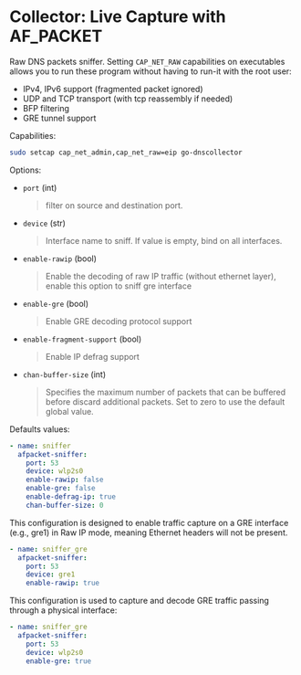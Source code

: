 # Collector: Live Capture with AF_PACKET

Raw DNS packets sniffer. Setting `CAP_NET_RAW` capabilities on executables allows you to run these program without having to run-it with the root user:

* IPv4, IPv6 support (fragmented packet ignored)
* UDP and TCP transport (with tcp reassembly if needed)
* BFP filtering
* GRE tunnel support

Capabilities:

```bash
sudo setcap cap_net_admin,cap_net_raw=eip go-dnscollector
```

Options:

* `port` (int)
  > filter on source and destination port.

* `device` (str)
  > Interface name to sniff. If value is empty, bind on all interfaces.

* `enable-rawip` (bool)
  > Enable the decoding of raw IP traffic (without ethernet layer), enable this option to sniff gre interface

* `enable-gre` (bool)
  > Enable GRE decoding protocol support

* `enable-fragment-support` (bool)
  > Enable IP defrag support

* `chan-buffer-size` (int)
  > Specifies the maximum number of packets that can be buffered before discard additional packets.
  > Set to zero to use the default global value.

Defaults values:

```yaml
- name: sniffer
  afpacket-sniffer:
    port: 53
    device: wlp2s0
    enable-rawip: false
    enable-gre: false
    enable-defrag-ip: true
    chan-buffer-size: 0
```

This configuration is designed to enable traffic capture on a GRE interface (e.g., gre1) in Raw IP mode, 
meaning Ethernet headers will not be present.

```yaml
- name: sniffer_gre
  afpacket-sniffer:
    port: 53
    device: gre1
    enable-rawip: true
```

This configuration is used to capture and decode GRE traffic passing through a physical interface:

```yaml
- name: sniffer_gre
  afpacket-sniffer:
    port: 53
    device: wlp2s0
    enable-gre: true
```